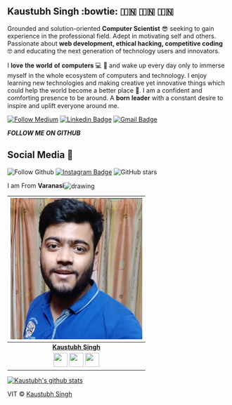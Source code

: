 ## Kaustubh Singh :bowtie: :india: :india: :india:

Grounded and solution-oriented **Computer Scientist** :sunglasses: seeking to gain experience in the professional field. Adept in motivating self and others. Passionate about **web development, ethical hacking, competitive coding** :nerd_face: and educating the next generation of technology users and innovators.

I 𝐥𝐨𝐯𝐞 𝐭𝐡𝐞 𝐰𝐨𝐫𝐥𝐝 𝐨𝐟 𝐜𝐨𝐦𝐩𝐮𝐭𝐞𝐫𝐬 💻 :heartbeat: and wake up every day only to immerse myself in the whole ecosystem of computers and technology. I enjoy learning new technologies and making creative yet innovative things which could help the world become a better place 📶.
I am a confident and comforting presence to be around. A 𝐛𝐨𝐫𝐧 𝐥𝐞𝐚𝐝𝐞𝐫 with a constant desire to inspire and uplift everyone around me.

[![Follow Medium](https://img.shields.io/badge/medium-%2312100E.svg?&style=for-the-badge&logo=medium&logoColor=white)](https://medium.com/@kaustubh72) [![Linkedin Badge](https://img.shields.io/badge/linkedin-%230077B5.svg?&style=for-the-badge&logo=linkedin&logoColor=white)](https://www.linkedin.com/in/kaustubh-singh-68a6b5178/)
[![Gmail Badge](https://img.shields.io/badge/gmail-D14836?&style=for-the-badge&logo=gmail&logoColor=white)](mailto:kaustubh@ieee.org)

***FOLLOW ME ON GITHUB***

##  Social Media 🏅

![Follow Github](https://img.shields.io/github/followers/kaustubh72?style=social)  [![Instagram Badge](https://img.shields.io/badge/instagram-%23E4405F.svg?&style=for-the-badge&logo=instagram&logoColor=white)](https://instagram.com/kaustubh_72) ![GitHub stars](https://img.shields.io/github/stars/kaustubh72?style=social) 

I am From **Varanasi**<img align="center" src="https://image.flaticon.com/icons/svg/2924/2924814.svg" alt="drawing" width="5%"/>


|<img src="https://github.com/Kaustubh72/Kaustubh/blob/main/ime.jpg" alt="drawing" width="300"/> <a href="https://github.com/Kaustubh72"></a>                                                                                        |
| :------------------------------------------------------------------------------------------------------------------------------------------------------------------------------------------------------------------------------------------------------------------------------------------------------------------------------------------: |
|                                                                                                                                        **[Kaustubh Singh](https://github.com/Kaustubh72)**                                                                                                                                        |
| <a align="center" href="https://instagram.com/kaustubh72"><img src="https://thumbs.dreamstime.com/b/new-instagram-camera-logo-icon-vector-modern-gradient-design-illustrations-white-background-new-instagram-camera-logo-icon-136839821.jpg" width="32px" height="32px"></a> <a href="https://www.facebook.com/profile.php?id=100009993960565"><img src="https://raw.githubusercontent.com/vinitshahdeo/Water-Monitoring-System/master/assets/facebook.png" width="32px" height="32px"></a> <a href="https://www.linkedin.com/in/kaustubh-singh-68a6b5178/"><img src="https://raw.githubusercontent.com/vinitshahdeo/Water-Monitoring-System/master/assets/linkedin.png" width="32px" height="32px"></a> |## License
[![Kaustubh's github stats](https://github-readme-stats.vercel.app/api?username=kaustubh72&show_icons=true&title_color=fff&icon_color=fff&text_color=fff&bg_color=233242 )](https://github.com/kaustubh72)


VIT © [Kaustubh Singh](https://github.com/kaustubh72)
